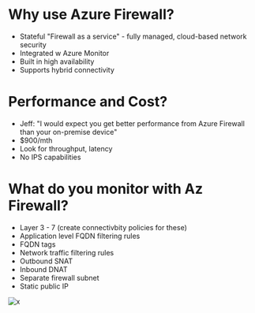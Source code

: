 # Why use Azure Firewall?

- Stateful "Firewall as a service" - fully managed, cloud-based network security
- Integrated w Azure Monitor
- Built in high availability
- Supports hybrid connectivity

# Performance and Cost?
- Jeff: "I would expect you get better performance from Azure Firewall than your on-premise device"
- $900/mth
- Look for throughput, latency
- No IPS capabilities

# What do you monitor with Az Firewall?
- Layer 3 - 7 (create connectivbity policies for these)
- Application level FQDN filtering rules
- FQDN tags
- Network traffic filtering rules
- Outbound SNAT
- Inbound DNAT
- Separate firewall subnet
- Static public IP

![x](https://i.imgur.com/h3Vy2uS.png)

